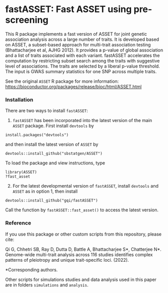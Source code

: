 # fastASSET: Fast ASSET using pre-screening

This R package implements a fast version of ASSET for joint genetic association analysis across a large number of traits. It is developed based on ASSET, a subset-based approach for multi-trait association testing (Bhattacharjee et al, AJHG 2012). It provides a p-value of global association and a list of traits associated with each variant. fastASSET accelerates the computation by restricting subset search among the traits with suggestive level of associations. The traits are selected by a liberal p-value threshold. The input is GWAS summary statistics for one SNP across multiple traits.

See the original `ASSET` R package for more information: <https://bioconductor.org/packages/release/bioc/html/ASSET.html>

### Installation

There are two ways to install `fastASSET`:

1. `fastASSET` has been incorporated into the latest version of the main `ASSET` package. First install `devtools` by 

```
install.packages("devtools")
```

and then install the latest version of `ASSET` by

```
devtools::install_github("sbstatgen/ASSET")
```

To load the package and view instructions, type

```
library(ASSET)
?fast_asset
```

2. For the latest developmental version of `fastASSET`, install `devtools` and `ASSET` as in option 1, then install

```
devtools::install_github("gqi/fastASSET")
```

Call the function by `fastASSET::fast_asset()` to access the latest version.

### Reference

If you use this package or other custom scripts from this repository, please cite:

Qi G, Chhetri SB, Ray D, Dutta D, Battle A, Bhattacharjee S*, Chatterjee N*. Genome-wide multi-trait analysis across 116 studies identifies complex patterns of pleiotropy and unique trait-specific loci. (2022).

*Corresponding authors.

Other scripts for simulations studies and data analysis used in this paper are in folders `simulations` and `analysis`.	
